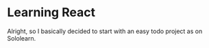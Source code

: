 # Learning React

Alright, so I basically decided to  start with an easy todo project as on Sololearn.